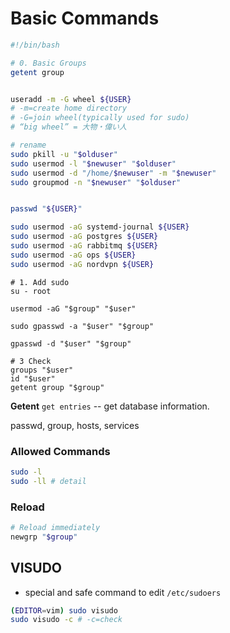 # Basic Commands

```bash
#!/bin/bash

# 0. Basic Groups
getent group


useradd -m -G wheel ${USER}
# -m=create home directory
# -G=join wheel(typically used for sudo)
# “big wheel” = 大物・偉い人

# rename
sudo pkill -u "$olduser"
sudo usermod -l "$newuser" "$olduser"
sudo usermod -d "/home/$newuser" -m "$newuser"
sudo groupmod -n "$newuser" "$olduser"


passwd "${USER}"

sudo usermod -aG systemd-journal ${USER}
sudo usermod -aG postgres ${USER}
sudo usermod -aG rabbitmq ${USER}
sudo usermod -aG ops ${USER}
sudo usermod -aG nordvpn ${USER}
```

```
# 1. Add sudo
su - root 

usermod -aG "$group" "$user" 

sudo gpasswd -a "$user" "$group"

gpasswd -d "$user" "$group"

# 3 Check
groups "$user"
id "$user"
getent group "$group"
```

**Getent**
`get entries` -- get database information.

passwd, group, hosts, services

### Allowed Commands

```bash
sudo -l
sudo -ll # detail
```


### Reload

```bash
# Reload immediately
newgrp "$group"
```

## VISUDO

* special and safe command to edit `/etc/sudoers`

```bash
(EDITOR=vim) sudo visudo
sudo visudo -c # -c=check

```

